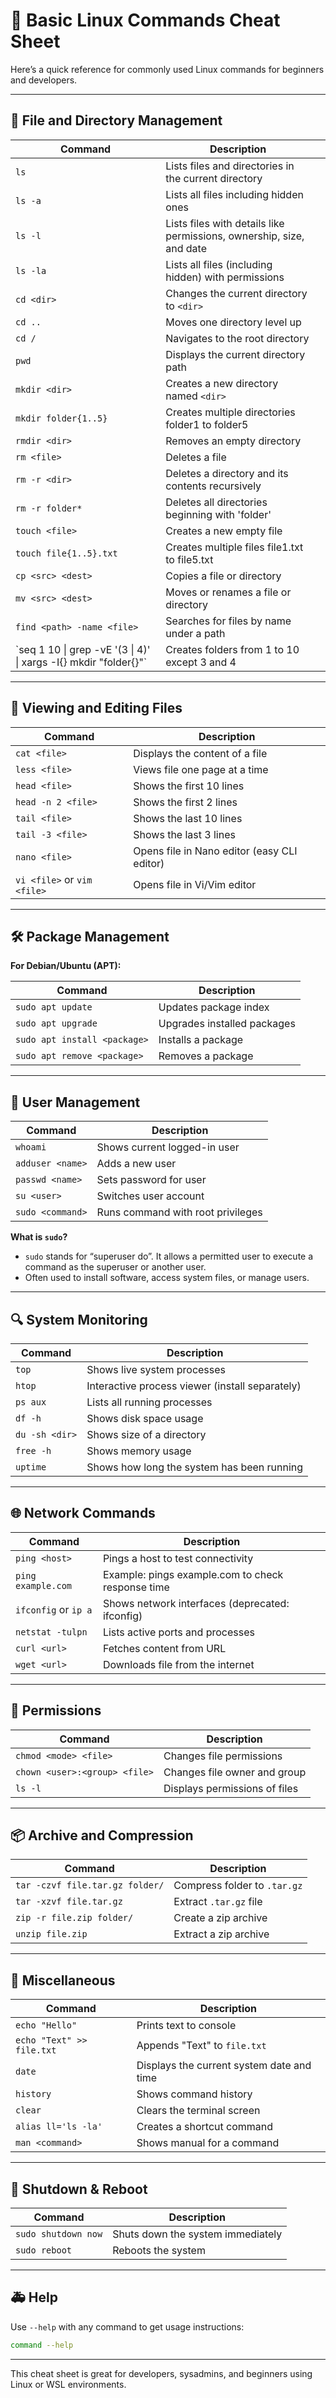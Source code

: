 # 🐧 Basic Linux Commands Cheat Sheet

Here’s a quick reference for commonly used Linux commands for beginners and developers.

---

## 📁 File and Directory Management

| Command                    | Description                                                          |                                             |
| -------------------------- | -------------------------------------------------------------------- | ------------------------------------------- |
| `ls`                       | Lists files and directories in the current directory                 |                                             |
| `ls -a`                    | Lists all files including hidden ones                                |                                             |
| `ls -l`                    | Lists files with details like permissions, ownership, size, and date |                                             |
| `ls -la`                   | Lists all files (including hidden) with permissions                  |                                             |
| `cd <dir>`                 | Changes the current directory to `<dir>`                             |                                             |
| `cd ..`                    | Moves one directory level up                                         |                                             |
| `cd /`                     | Navigates to the root directory                                      |                                             |
| `pwd`                      | Displays the current directory path                                  |                                             |
| `mkdir <dir>`              | Creates a new directory named `<dir>`                                |                                             |
| `mkdir folder{1..5}`       | Creates multiple directories folder1 to folder5                      |                                             |
| `rmdir <dir>`              | Removes an empty directory                                           |                                             |
| `rm <file>`                | Deletes a file                                                       |                                             |
| `rm -r <dir>`              | Deletes a directory and its contents recursively                     |                                             |
| `rm -r folder*`            | Deletes all directories beginning with 'folder'                      |                                             |
| `touch <file>`             | Creates a new empty file                                             |                                             |
| `touch file{1..5}.txt`     | Creates multiple files file1.txt to file5.txt                        |                                             |
| `cp <src> <dest>`          | Copies a file or directory                                           |                                             |
| `mv <src> <dest>`          | Moves or renames a file or directory                                 |                                             |
| `find <path> -name <file>` | Searches for files by name under a path                              |                                             |
| \`seq 1 10 \| grep -vE '(3 \| 4)' \| xargs -I{} mkdir "folder{}"\`                                 | Creates folders from 1 to 10 except 3 and 4 |

---

## 📄 Viewing and Editing Files

| Command                     | Description                                 |
| --------------------------- | ------------------------------------------- |
| `cat <file>`                | Displays the content of a file              |
| `less <file>`               | Views file one page at a time               |
| `head <file>`               | Shows the first 10 lines                    |
| `head -n 2 <file>`          | Shows the first 2 lines                     |
| `tail <file>`               | Shows the last 10 lines                     |
| `tail -3 <file>`            | Shows the last 3 lines                      |
| `nano <file>`               | Opens file in Nano editor (easy CLI editor) |
| `vi <file>` or `vim <file>` | Opens file in Vi/Vim editor                 |

---

## 🛠️ Package Management

**For Debian/Ubuntu (APT):**

| Command                      | Description                 |
| ---------------------------- | --------------------------- |
| `sudo apt update`            | Updates package index       |
| `sudo apt upgrade`           | Upgrades installed packages |
| `sudo apt install <package>` | Installs a package          |
| `sudo apt remove <package>`  | Removes a package           |

---

## 👤 User Management

| Command          | Description                       |
| ---------------- | --------------------------------- |
| `whoami`         | Shows current logged-in user      |
| `adduser <name>` | Adds a new user                   |
| `passwd <name>`  | Sets password for user            |
| `su <user>`      | Switches user account             |
| `sudo <command>` | Runs command with root privileges |

**What is `sudo`?**

* `sudo` stands for “superuser do”. It allows a permitted user to execute a command as the superuser or another user.
* Often used to install software, access system files, or manage users.

---

## 🔍 System Monitoring

| Command        | Description                                     |
| -------------- | ----------------------------------------------- |
| `top`          | Shows live system processes                     |
| `htop`         | Interactive process viewer (install separately) |
| `ps aux`       | Lists all running processes                     |
| `df -h`        | Shows disk space usage                          |
| `du -sh <dir>` | Shows size of a directory                       |
| `free -h`      | Shows memory usage                              |
| `uptime`       | Shows how long the system has been running      |

---

## 🌐 Network Commands

| Command              | Description                                       |
| -------------------- | ------------------------------------------------- |
| `ping <host>`        | Pings a host to test connectivity                 |
| `ping example.com`   | Example: pings example.com to check response time |
| `ifconfig` or `ip a` | Shows network interfaces (deprecated: ifconfig)   |
| `netstat -tulpn`     | Lists active ports and processes                  |
| `curl <url>`         | Fetches content from URL                          |
| `wget <url>`         | Downloads file from the internet                  |

---

## 🔐 Permissions

| Command                       | Description                   |
| ----------------------------- | ----------------------------- |
| `chmod <mode> <file>`         | Changes file permissions      |
| `chown <user>:<group> <file>` | Changes file owner and group  |
| `ls -l`                       | Displays permissions of files |

---

## 📦 Archive and Compression

| Command                         | Description                  |
| ------------------------------- | ---------------------------- |
| `tar -czvf file.tar.gz folder/` | Compress folder to `.tar.gz` |
| `tar -xzvf file.tar.gz`         | Extract `.tar.gz` file       |
| `zip -r file.zip folder/`       | Create a zip archive         |
| `unzip file.zip`                | Extract a zip archive        |

---

## 🧪 Miscellaneous

| Command                   | Description                               |
| ------------------------- | ----------------------------------------- |
| `echo "Hello"`            | Prints text to console                    |
| `echo "Text" >> file.txt` | Appends "Text" to `file.txt`              |
| `date`                    | Displays the current system date and time |
| `history`                 | Shows command history                     |
| `clear`                   | Clears the terminal screen                |
| `alias ll='ls -la'`       | Creates a shortcut command                |
| `man <command>`           | Shows manual for a command                |

---

## 📴 Shutdown & Reboot

| Command             | Description                       |
| ------------------- | --------------------------------- |
| `sudo shutdown now` | Shuts down the system immediately |
| `sudo reboot`       | Reboots the system                |

---

## 🚑 Help

Use `--help` with any command to get usage instructions:

```bash
command --help
```

---

This cheat sheet is great for developers, sysadmins, and beginners using Linux or WSL environments.
